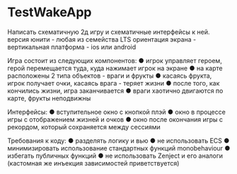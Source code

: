 # TestWakeApp
Написать схематичную 2д игру и схематичные интерфейсы к ней.
  версия юнити - любая из семейства LTS
  ориентация экрана - вертикальная
  платформа - ios или android
  
Игра состоит из следующих компонентов:
● игрок управляет героем, герой перемещается туда, куда нажимает игрок на
экране
● на карте расположены 2 типа объектов - враги и фрукты
● касаясь фрукта, игрок получает очки, касаясь врага - теряет жизни
● после того, как кончились жизни, игра заканчивается
● враги хаотично двигаются по карте, фрукты неподвижны

Интерфейсы:
● вступительное окно с кнопкой плэй
● окно в процессе игры с отображением жизней и очков
● окно после окончания игры с рекордом, который сохраняется между сессиями

Требования к коду:
● разделять логику и вью
● не использовать ECS
● минимизировать использование стандартных функций monobehaviour
● избегать публичных функций
● не использовать Zenject и его аналоги (кастомная же инъекция зависимостей
приветствуется)
